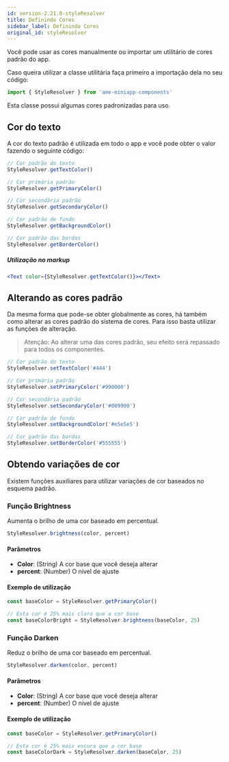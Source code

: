 ```yaml
---
id: version-2.21.0-styleResolver
title: Definindo Cores
sidebar_label: Definindo Cores
original_id: styleResolver
---
```


Você pode usar as cores manualmente ou importar um utilitário de cores padrão do app.

Caso queira utilizar a classe utilitária faça primeiro a importação dela no seu código:
```js
import { StyleResolver } from 'ame-miniapp-components'
```
Esta classe possui algumas cores padronizadas para uso.

## Cor do texto

A cor do texto padrão é utilizada em todo o app e você pode obter o valor fazendo o seguinte código:

```javascript
// Cor padrão do texto
StyleResolver.getTextColor()

// Cor primária padrão
StyleResolver.getPrimaryColor()

// Cor secondária padrão
StyleResolver.getSecondaryColor()

// Cor padrão de fundo
StyleResolver.getBackgroundColor()

// Cor padrão das bordas
StyleResolver.getBorderColor()
```

##### Utilização no markup

```jsx harmony
<Text color={StyleResolver.getTextColor()}></Text>
```


## Alterando as cores padrão

Da mesma forma que pode-se obter globalmente as cores, há também como alterar as cores padrão do sistema de cores.
Para isso basta utilizar as funções de alteração.

> Atenção: Ao alterar uma das cores padrão, seu efeito será repassado para todos os componentes.

```javascript
// Cor padrão do texto
StyleResolver.setTextColor('#444')

// Cor primária padrão
StyleResolver.setPrimaryColor('#990000')

// Cor secondária padrão
StyleResolver.setSecondaryColor('#009900')

// Cor padrão de fundo
StyleResolver.setBackgroundColor('#e5e5e5')

// Cor padrão das bordas
StyleResolver.setBorderColor('#555555')
```

## Obtendo variações de cor

Existem funções auxiliares para utilizar variações de cor baseados no esquema padrão.

### Função Brightness

Aumenta o brilho de uma cor baseado em percentual.

```javascript
StyleResolver.brightness(color, percent)
```

#### Parâmetros

* __Color__: (String) A cor base que você deseja alterar
* __percent__: (Number) O nível de ajuste

#### Exemplo de utilização

```javascript
const baseColor = StyleResolver.getPrimaryColor()

// Esta cor é 25% mais clara que a cor base
const baseColorBright = StyleResolver.brightness(baseColor, 25)
```

### Função Darken

Reduz o brilho de uma cor baseado em percentual.

```javascript
StyleResolver.darken(color, percent)
```

#### Parâmetros

* __Color__: (String) A cor base que você deseja alterar
* __percent__: (Number) O nível de ajuste

#### Exemplo de utilização

```javascript
const baseColor = StyleResolver.getPrimaryColor()

// Esta cor é 25% mais escura que a cor base
const baseColorDark = StyleResolver.darken(baseColor, 25)
```

